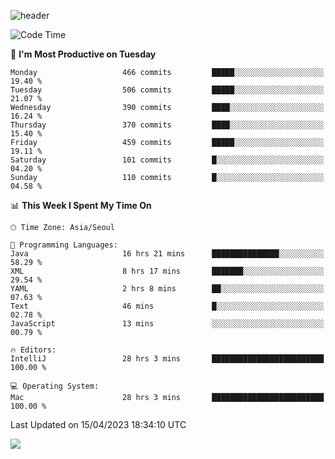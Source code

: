 ![header](https://capsule-render.vercel.app/api?type=Egg&color=timeAuto&height=300&section=header&text=PoPo&fontSize=90&animation=fadeIn)

  <!--START_SECTION:waka-->
![Code Time](http://img.shields.io/badge/Code%20Time-678%20hrs%2014%20mins-blue)

📅 **I'm Most Productive on Tuesday** 

```text
Monday                   466 commits         █████░░░░░░░░░░░░░░░░░░░░   19.40 % 
Tuesday                  506 commits         █████░░░░░░░░░░░░░░░░░░░░   21.07 % 
Wednesday                390 commits         ████░░░░░░░░░░░░░░░░░░░░░   16.24 % 
Thursday                 370 commits         ████░░░░░░░░░░░░░░░░░░░░░   15.40 % 
Friday                   459 commits         █████░░░░░░░░░░░░░░░░░░░░   19.11 % 
Saturday                 101 commits         █░░░░░░░░░░░░░░░░░░░░░░░░   04.20 % 
Sunday                   110 commits         █░░░░░░░░░░░░░░░░░░░░░░░░   04.58 % 
```


📊 **This Week I Spent My Time On** 

```text
🕑︎ Time Zone: Asia/Seoul

💬 Programming Languages: 
Java                     16 hrs 21 mins      ███████████████░░░░░░░░░░   58.29 % 
XML                      8 hrs 17 mins       ███████░░░░░░░░░░░░░░░░░░   29.54 % 
YAML                     2 hrs 8 mins        ██░░░░░░░░░░░░░░░░░░░░░░░   07.63 % 
Text                     46 mins             █░░░░░░░░░░░░░░░░░░░░░░░░   02.78 % 
JavaScript               13 mins             ░░░░░░░░░░░░░░░░░░░░░░░░░   00.79 % 

🔥 Editors: 
IntelliJ                 28 hrs 3 mins       █████████████████████████   100.00 % 

💻 Operating System: 
Mac                      28 hrs 3 mins       █████████████████████████   100.00 % 
```


 Last Updated on 15/04/2023 18:34:10 UTC
<!--END_SECTION:waka-->



<img src="https://capsule-render.vercel.app/api?type=Egg&color=timeAuto&height=300&section=footer&text=PoPo&fontSize=90&animation=fadeIn&reversal=true" />
